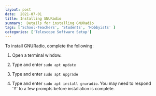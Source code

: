 ```yaml
---
layout: post
date:  2021-07-01
title: Installing GNURadio
summary:  Details for installing GNURadio
tags: ['School-Teachers', 'Students', 'Hobbyists' ]
categories: ['Telescope Software Setup']
---
```


To install GNURadio, complete the following:

   1. Open a terminal window.

   2. Type and enter `sudo apt update`
   
   3. Type and enter `sudo apt upgrade`
      
   4. Type and enter `sudo apt install gnuradio`. You may need to respond 'Y' to a few prompts before installation is complete.

